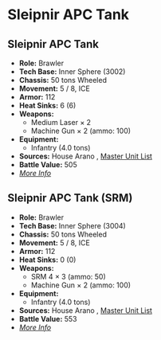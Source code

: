 # Sleipnir APC Tank 

## Sleipnir APC Tank 

- **Role:** Brawler 
- **Tech Base:** Inner Sphere (3002) 
- **Chassis:** 50 tons Wheeled 
- **Movement:** 5 / 8, ICE 
- **Armor:** 112 
- **Heat Sinks:** 6 (6) 
- **Weapons:** 
  - Medium Laser × 2 
  - Machine Gun × 2 (ammo: 100) 
- **Equipment:** 
  - Infantry (4.0 tons) 
- **Sources:** House Arano , [Master Unit List](http://masterunitlist.info/Unit/Details/7613) 
- **Battle Value:** 505 
- [*More Info*](sleipnir_apc_tank/sleipnir_apc_tank.md) 

## Sleipnir APC Tank (SRM) 

- **Role:** Brawler 
- **Tech Base:** Inner Sphere (3004) 
- **Chassis:** 50 tons Wheeled 
- **Movement:** 5 / 8, ICE 
- **Armor:** 112 
- **Heat Sinks:** 0 (0) 
- **Weapons:** 
  - SRM 4 × 3 (ammo: 50) 
  - Machine Gun × 2 (ammo: 100) 
- **Equipment:** 
  - Infantry (4.0 tons) 
- **Sources:** House Arano , [Master Unit List](http://masterunitlist.info/Unit/Details/7614) 
- **Battle Value:** 553 
- [*More Info*](sleipnir_apc_tank/sleipnir_apc_tank_srm.md) 

